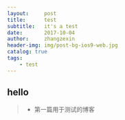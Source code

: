 ```yaml
---
layout:     post
title:      test
subtitle:   it's a test
date:       2017-10-04
author:     zhangzexin
header-img: img/post-bg-ios9-web.jpg
catalog: true
tags:
    - test
---
```

## hello
> * 第一篇用于测试的博客